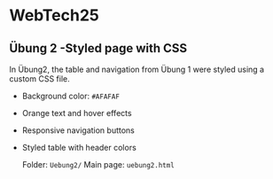 # WebTech25
## Übung 2  -Styled page with CSS

In Übung2, the table and navigation from Übung 1 were styled using a custom CSS file.
- Background color: `#AFAFAF`
- Orange text and hover effects
- Responsive navigation buttons
- Styled table with header colors


  Folder: `Uebung2/`
  Main page: `uebung2.html`
  
  
